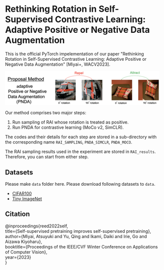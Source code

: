 # Rethinking Rotation in Self-Supervised Contrastive Learning: Adaptive Positive or Negative Data Augmentation


This is the official PyTorch impelementation of our paper "Rethinking Rotation in Self-Supervised Contrastive Learning: Adaptive Positive or Negative Data Augmentation" [Miyai+, WACV2023].

<p align="center">
    <img src=figure/overview_pnda.png width="900"> 
</p>

Our method comprises two major steps:

1. Run sampling of RAI whose rotation is treated as positive.
2. Run PNDA for contrastive learning (MoCo v2, SimCLR).

The codes and their details for each step are stored in a sub-directory with the corresponding name `RAI_SAMPLING`, `PNDA_SIMCLR`, `PNDA_MOCO`.

The RAI sampling results used in the experiment are stored in `RAI_results`.
Therefore, you can start from either step.

## Datasets 
Please make `data` folder here. 
Please download following datasets to `data`.
* [CIFAR100](https://drive.google.com/file/d/1FRi1K1ZQ-OCgIhMROwjYAt_m_K44Q9ea/view?usp=sharing)
* [Tiny ImageNet](https://drive.google.com/file/d/1b846FVuOPpZbOnKaiFd2OL4MZntbiiPr/view?usp=sharing)


## Citation
@inproceedings{reed2022self,  
  title={Self-supervised pretraining improves self-supervised pretraining},  
  author={Miyai, Atsuyuki and Yu, Qing and Ikami, Daiki and Irie, Go and Aizawa Kiyoharu},  
  booktitle={Proceedings of the IEEE/CVF Winter Conference on Applications of Computer Vision},  
  year={2023}  
}